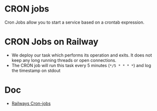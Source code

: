 # CRON jobs

Cron Jobs allow you to start a service based on a crontab expression.

# CRON Jobs on Railway

* We deploy our task which performs its operation and exits. It does not keep any long running threads or open connections.
* The CRON job will run this task every 5 minutes (`*/5 * * * *`) and log the timestamp on stdout

# Doc
* [Railways Cron-jobs](https://docs.railway.com/reference/cron-jobs#service-execution-requirements)
